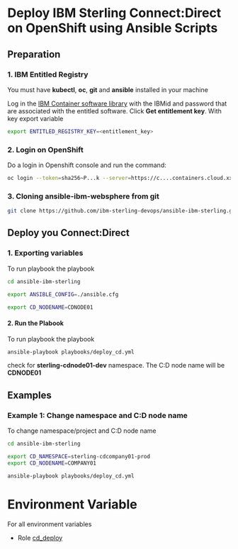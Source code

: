 # Deploy IBM Sterling Connect:Direct on OpenShift using Ansible Scripts

## Preparation

### 1. IBM Entitled Registry

You must have **kubectl**, **oc**, **git** and **ansible** installed in your machine

Log in the [IBM Container software library](https://myibm.ibm.com/products-services/containerlibrary) with the IBMid and password that are associated with the entitled software. Click **Get entitlement key**. With key export variable

```bash 
export ENTITLED_REGISTRY_KEY=<entitlement_key>
```

### 2. Login on OpenShift

Do a login in Openshift console and run the command:

```bash 
oc login --token=sha256~P...k --server=https://c....containers.cloud.xxx.com:31234
```

### 3. Cloning ansible-ibm-websphere from git

```bash 
git clone https://github.com/ibm-sterling-devops/ansible-ibm-sterling.git
```


## Deploy you Connect:Direct 

### 1. Exporting variables

To run playbook the playbook

```bash 
cd ansible-ibm-sterling

export ANSIBLE_CONFIG=./ansible.cfg 

export CD_NODENAME=CDNODE01
```

#### 2. Run the Plabook

To run playbook the playbook

```bash 
ansible-playbook playbooks/deploy_cd.yml
```

check for **sterling-cdnode01-dev** namespace. The C:D node name will be **CDNODE01**


## Examples

### Example 1: Change namespace and C:D node name

To change namespace/project and C:D node name

```bash 
cd ansible-ibm-sterling

export CD_NAMESPACE=sterling-cdcompany01-prod
export CD_NODENAME=COMPANY01

ansible-playbook playbooks/deploy_cd.yml
```

# Environment Variable

For all environment variables

* Role [cd_deploy](../../roles/cd_deploy)
